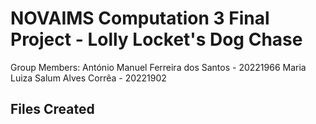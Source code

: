 # NOVAIMS Computation 3 Final Project - Lolly Locket's Dog Chase

Group Members:
António Manuel Ferreira dos Santos - 20221966
Maria Luiza Salum Alves Corrêa - 20221902

## Files Created

